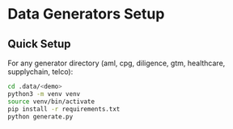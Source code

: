 # Data Generators Setup

## Quick Setup

For any generator directory (aml, cpg, diligence, gtm, healthcare, supplychain, telco):

```bash
cd .data/<demo>
python3 -m venv venv
source venv/bin/activate
pip install -r requirements.txt
python generate.py
```
